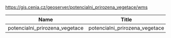 https://gis.cenia.cz/geoserver/potencialni_prirozena_vegetace/wms

|Name|Title|Abstract|
|--|--|--|
|potencialni_prirozena_vegetace|potencialni_prirozena_vegetace||
